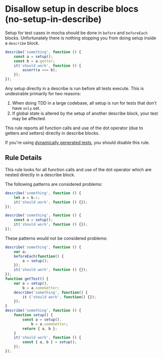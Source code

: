 
# Disallow setup in describe blocs (no-setup-in-describe)

Setup for test cases in mocha should be done in `before` and `beforeEach` blocks. Unfortunately there is nothing stopping you from doing setup inside a `describe` block.

```js
describe('something', function () {
    const a = setup();
    const b = a.getter;
    it('should work', function () {
        assert(a === b);
    });
});
```

Any setup directly in a describe is run before all tests execute. This is undesirable primarily for two reasons:

1. When doing TDD in a large codebase, all setup is run for tests that don't have `only` set.
2. If global state is altered by the setup of another describe block, your test may be affected.

This rule reports all function calls and use of the dot operator (due to getters and setters) directly in describe blocks.

If you're using [dynamically generated tests](https://mochajs.org/#dynamically-generating-tests), you should disable this rule.

## Rule Details

This rule looks for all function calls and use of the dot operator which are nested directly in a describe block.

The following patterns are considered problems:

```js
describe('something', function () {
    let a = b.c;
    it('should work', function () {});
});

describe('something', function () {
    const a = setup();
    it('should work', function () {});
});

```

These patterns would not be considered problems:

```js
describe('something', function () {
    var a;
    beforeEach(function() {
        a = setup();
    });
    it('should work', function () {});
});
function getTest() {
    var a = setup(),
        b = a.someGetter;
    describe('something', function() {
        it ('should work', function() {});
    });
}
describe('something', function () {
    function setup() {
        const a = setup(),
            b = a.someGetter;
        return { a, b };
    }
    it('should work', function () {
        const { a, b } = setup();
    });
});
```
